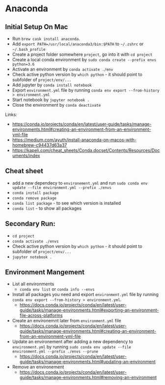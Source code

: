 # Anaconda

## Initial Setup On Mac
- Run `brew cask install anaconda`.
- Add `export PATH=/usr/local/anaconda3/bin:$PATH` to `~/.zshrc` or `~/.bash_profile`
- Create a project folder somewhere `project`, go into it with `cd project`
- Create a local conda environment by `sudo conda create --prefix envs python=3.6`
- Activate an environment by `conda activate ./env`
- Check active python version by `which python` - it should point to subfolder of `project/env/...`
- Add jupyter by `conda install notebook`
- Export `environment.yml` file by running `conda env export --from-history > environment.yml`
- Start notebook by `jupyter notebook .`
- Close the environment by `conda deactivate`

Links:
- https://conda.io/projects/conda/en/latest/user-guide/tasks/manage-environments.html#creating-an-environment-from-an-environment-yml-file
- https://medium.com/ayuth/install-anaconda-on-macos-with-homebrew-c94437d63a37
- https://kapeli.com/cheat_sheets/Conda.docset/Contents/Resources/Documents/index

## Cheat sheet
- add a new dependecy to `environement.yml` and run `sudo conda env update --file environment.yml --prefix ./envs`
- `conda install package`
- `conda remove package`
- `conda list package` - to see which version is installed
- `conda list` - to show all packages

## Secondary Run:
- `cd project`
- `conda activate ./envs`
- Check active python version by `which python` - it should point to subfolder of `project/env/...`
- `jupyter notebook .`

## Environment Mangement
- List all environments
  - `conda env list` or `conda info --envs`
- Install all packages you need and export `environment.yml` file by running `conda env export --from-history > environment.yml`.
  - https://docs.conda.io/projects/conda/en/latest/user-guide/tasks/manage-environments.html#exporting-an-environment-file-across-platforms
- Create an environemnt later from `environment.yml` file
  - https://docs.conda.io/projects/conda/en/latest/user-guide/tasks/manage-environments.html#creating-an-environment-from-an-environment-yml-file
- Update an environement after adding a new dependency to `environment.yml` by running `sudo conda env update --file environment.yml --prefix ./envs --prune`
  - https://docs.conda.io/projects/conda/en/latest/user-guide/tasks/manage-environments.html#updating-an-environment
- Remove an environement
  - https://docs.conda.io/projects/conda/en/latest/user-guide/tasks/manage-environments.html#removing-an-environment




